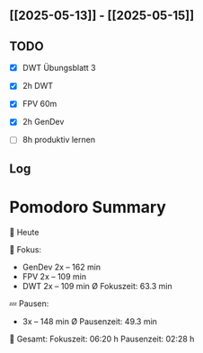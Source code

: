 ## [[2025-05-13]] - [[2025-05-15]]

## TODO
- [x] DWT Übungsblatt 3
- [x] 2h DWT
- [x] FPV 60m
- [x] 2h GenDev

- [ ] 8h produktiv lernen 

## Log



# Pomodoro Summary

📅 Heute

🍅 Fokus:
- GenDev      2x – 162 min
- FPV         2x – 109 min
- DWT         2x – 109 min
Ø Fokuszeit: 63.3 min

💤 Pausen:
- 3x – 148 min
Ø Pausenzeit: 49.3 min

🧠 Gesamt:
Fokuszeit:  06:20 h
Pausenzeit: 02:28 h

